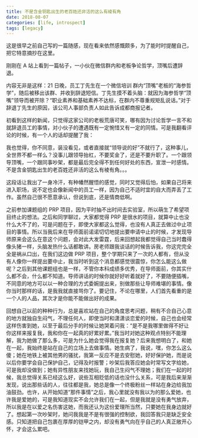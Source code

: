 ```yaml
---
title: 不是含金钥匙出生的老百姓还非活的这么有棱有角
date: 2018-08-07
categories: [life, introspect]
tags: [legacy]
---
```


这是很早之前自己写的一篇随感，现在看来依然感慨颇多，为了能时时提醒自己，把它特意摘抄在这里。

刚刚在 A 站上看到一篇帖子，一小伙在微信群内和老板争论哲学，顶嘴后遭辞退。

内容无非是这样：21 日晚，员工丁先生在一个微信培训 群内“顶嘴”老板的“海参哲学”，随后被移出该群、并收到辞退短信。丁先生摸不着头脑：就因为海参哲学“顶嘴”领导而被开除？“职业素养和基础素养不达标，在群内不尊重规矩乱说话。”对于辞退丁先生的原因，该公司人事部负责人如此告诉成都商报记者。

初看到这样的新闻，只觉得这家公司的老板荒唐可笑，哪有因为讨论哲学一言不和就辞退员工的事情，对小伙子的遭遇既有一定惋惜又有一定的同情。可是我翻看评论的时候，有一个人的话却提醒了我：

我也觉得，你不同意，装没看见，或者直接就“领导说的好”不就行了，这种事儿，全世界不都一样么？没事儿跟领导抬杠，不要奖金了，还是不要升职了。一个跟领导顶嘴，一个跟同事吵架，都是最后完全得不到任何好处的东西，宣泄一时感情。不是含金钥匙出生的老百姓还非活的这么有棱有角。。。

这段话让我出了一身冷汗，有种幡然醒悟的感觉，同时又觉得后怕，如果自己将来进入职场，说不定也会像新闻中的员工一样，因为自己不适时宜的自大而弄丢了工作。虽然自己很不愿意承认，但说到底，还是情商低啊。

之前参加课题组的 PRP 项目，因为平时抽不出时间去实验室，所以萌生了希望项目终止的想法。之后和同学聊过，大家都觉得 PRP 是很水的项目，就算中止也没什么大不了的，可是问题在于，即使大家都这么觉得，也没有人真正去做过中止项目的事情。所以当我后来在导师面前诺诺切切地提出要申请中止的时候，才发现导师原来会这么在意这个问题，会对此大发雷霆，后来回想起我都觉得自己当时蠢得像头猪一样，头脑发热什么话都敢讲。房老师跟我谈话的时候告诉我，你这完完全全是祸从口出，在我们这边做 PRP 项目，整个学期只来了一次的人都有，但从没有人像你一样提出要中止，我当时听到这个消息都感觉很震惊，你怎么能这么做呢？之后到其他课题组也是一样，不管你本科成绩多优秀，在导师面前，你其实什么都不会，什么都不知道。导师讲话的时候你就好好听着就好了，不要随便插嘴，不同意的地方可以以一种合理的方式委婉提出来，别做那些让导师难堪的事情。像你当时那样的话，是我我就直接骂你了。要记住，不论在哪里，人们首先看重的是一个人的人品，其次才是你能不能做出好的成果。

回想自己以前的种种行为，总是喜欢站在自己的角度思考问题，稍有不合自己心意的地方就独自生闷气，不理任何人，即使当时和潇潇谈恋爱的时候，自己也会经常这样伤害到她，以至于最后分手的时候让她哭着问我：“是不是我哪里做得不好让你这样来报复我，我和你在一起真的好累好累。”我当时对她这种观点特别不能理解，我为她做了那么多，可是为什么她会觉得我在报复她？后来我想明白了，和她在一起，我始终是站在自己的立场上去做事情。她生病了，我说，嘿，你怎么这么傻；她在地铁上被其他男的骚扰，我第一反应不是去安慰她，好好保护她，而是说以后你要学会自己保护自己，记得及时报警；吵架后我答应她会时常写文字给她，可是我却没做到；她有异性朋友来找她玩，我自己生闷气不理她；我们在一起的时候，我总觉得关系已经这么好，说些互相贬低的话也没什么关系，可是我后来渐渐发现，说出那些话的人，往往都是我，她总是像一个终极粉丝一样站在身边给我加油鼓劲。也许，从开始知道“那件事情”之后，我心里就没有我以为的那么爱她，也许我是爱她的，可是我知道现实不会允许我们在一起，但是我就是没有勇气放弃，所以我是在以爱之名伤害这她，而我还认为这份爱理所当然，只要她在我身边就好了。想起第一次吵架时，她问我我是不是有很强的控制欲，我回答我只是缺乏安全感。只知道把自己包裹在厚厚的铠甲之内，却没有勇气向在乎自己的人真正敞开心怀，才会这么累吧。
